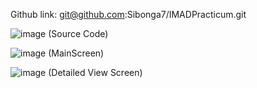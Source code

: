 Github link: git@github.com:Sibonga7/IMADPracticum.git

![image](https://github.com/user-attachments/assets/b3679137-2f75-4e70-b807-3aa9589317ea) (Source Code)

![image](https://github.com/user-attachments/assets/ede0cda4-8931-4b8b-b3e9-a6e564a9211e) (MainScreen)

![image](https://github.com/user-attachments/assets/01fda5b0-0550-41fc-9ce5-844e9fe815ef) (Detailed View Screen) 

